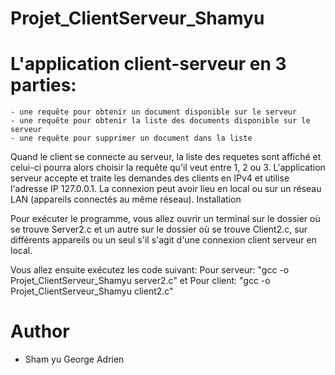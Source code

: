 # Projet_ClientServeur_Shamyu

# L'application client-serveur en 3 parties:

    - une requête pour obtenir un document disponible sur le serveur
    - une requête pour obtenir la liste des documents disponible sur le serveur
    - une requête pour supprimer un document dans la liste

Quand le client se connecte au serveur, la liste des requetes sont affiché et celui-ci pourra alors choisir la requête qu'il veut entre 1, 2 ou 3. L'application serveur accepte et traite les demandes des clients en IPv4 et utilise l'adresse IP 127.0.0.1. La connexion peut avoir lieu en local ou sur un réseau LAN (appareils connectés au même réseau).
Installation

Pour exécuter le programme, vous allez ouvrir un terminal sur le dossier où se trouve Server2.c et un autre sur le dossier où se trouve Client2.c, sur différents appareils ou un seul s'il s'agit d'une connexion client serveur en local.

Vous allez ensuite exécutez les code suivant: Pour serveur: "gcc -o Projet_ClientServeur_Shamyu server2.c" et Pour client: "gcc -o Projet_ClientServeur_Shamyu client2.c"

# Author

* Sham yu George Adrien
